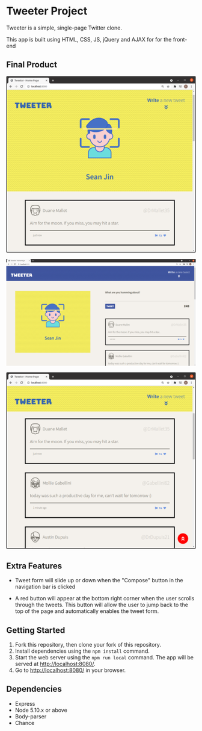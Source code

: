 # Tweeter Project

Tweeter is a simple, single-page Twitter clone.

This app is built using HTML, CSS, JS, jQuery and AJAX for for the front-end

## Final Product

!["Screenshot of Tweeter Page (medium sized window)"](https://github.com/hyjin123/tweeter/blob/master/docs/tweets-form-hidden.png?raw=true)

!["Screenshot of Tweeter Page (large sized window)"](https://github.com/hyjin123/tweeter/blob/master/docs/tweets-large-desktop.png?raw=true)

!["Screenshot of Tweeter Page with the toggle button"](https://github.com/hyjin123/tweeter/blob/master/docs/tweets-medium-desktop.png?raw=true)

## Extra Features

- Tweet form will slide up or down when the "Compose" button in the navigation bar is clicked

- A red button will appear at the bottom right corner when the user scrolls through the tweets. This button will allow the user to jump back to the top of the page and automatically enables the tweet form.

## Getting Started

1. Fork this repository, then clone your fork of this repository.
2. Install dependencies using the `npm install` command.
3. Start the web server using the `npm run local` command. The app will be served at <http://localhost:8080/>.
4. Go to <http://localhost:8080/> in your browser.

## Dependencies

- Express
- Node 5.10.x or above
- Body-parser
- Chance
